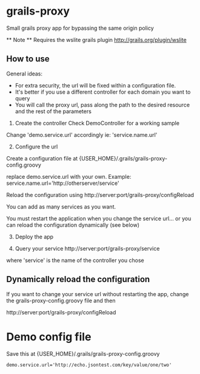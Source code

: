 # grails-proxy

Small grails proxy app for bypassing the same origin policy 

** Note **
Requires the wslite grails plugin http://grails.org/plugin/wslite

## How to use

General ideas:
* For extra security, the url will be fixed within a configuration file. 
* It's better if you use a different controller for each domain you want to query
* You will call the proxy url, pass along the path to the desired resource and the rest of the parameters


1. Create the controller
Check DemoController for a working sample

Change 'demo.service.url' accordingly ie: 'service.name.url'


2. Configure the url

Create a configuration file at {USER_HOME}/.grails/grails-proxy-config.groovy

replace demo.service.url with your own. Example:
service.name.url='http://otherserver/service'

Reload the configuration using
http://server:port/grails-proxy/configReload

You can add as many services as you want.

You must restart the application when you change the service url... or you can reload the configuration dynamically (see below)

3. Deploy the app

4. Query your service
http://server:port/grails-proxy/service

where 'service' is the name of the controller you chose


## Dynamically reload the configuration
If you want to change your service url without restarting the app, change the grails-proxy-config.groovy file and then

http://server:port/grails-proxy/configReload



# Demo config file
Save this at {USER_HOME}/.grails/grails-proxy-config.groovy
```
demo.service.url='http://echo.jsontest.com/key/value/one/two'
```


